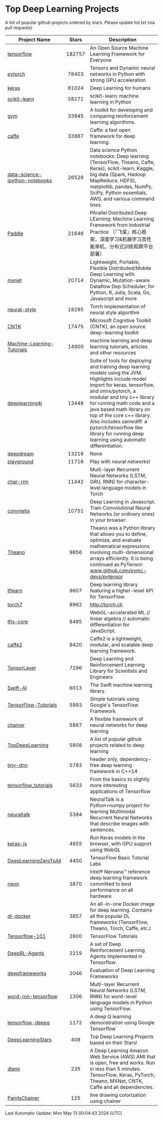# Top Deep Learning Projects
A list of popular github projects ordered by stars.
Please update list.txt (via pull requests)

|Project Name| Stars | Description |
| ---------- |:-----:| ----------- |
| [tensorflow](https://github.com/tensorflow/tensorflow) | 182757 | An Open Source Machine Learning Framework for Everyone |
| [pytorch](https://github.com/pytorch/pytorch) | 78403 | Tensors and Dynamic neural networks in Python with strong GPU acceleration |
| [keras](https://github.com/keras-team/keras) | 61024 | Deep Learning for humans |
| [scikit-learn](https://github.com/scikit-learn/scikit-learn) | 58271 | scikit-learn: machine learning in Python |
| [gym](https://github.com/openai/gym) | 33945 | A toolkit for developing and comparing reinforcement learning algorithms. |
| [caffe](https://github.com/BVLC/caffe) | 33887 | Caffe: a fast open framework for deep learning. |
| [data-science-ipython-notebooks](https://github.com/donnemartin/data-science-ipython-notebooks) | 26529 | Data science Python notebooks: Deep learning (TensorFlow, Theano, Caffe, Keras), scikit-learn, Kaggle, big data (Spark, Hadoop MapReduce, HDFS), matplotlib, pandas, NumPy, SciPy, Python essentials, AWS, and various command lines. |
| [Paddle](https://github.com/PaddlePaddle/Paddle) | 21646 | PArallel Distributed Deep LEarning: Machine Learning Framework from Industrial Practice （『飞桨』核心框架，深度学习&机器学习高性能单机、分布式训练和跨平台部署） |
| [mxnet](https://github.com/apache/mxnet) | 20714 | Lightweight, Portable, Flexible Distributed/Mobile Deep Learning with Dynamic, Mutation-aware Dataflow Dep Scheduler; for Python, R, Julia, Scala, Go, Javascript and more |
| [neural-style](https://github.com/jcjohnson/neural-style) | 18295 | Torch implementation of neural style algorithm |
| [CNTK](https://github.com/microsoft/CNTK) | 17475 | Microsoft Cognitive Toolkit (CNTK), an open source deep-learning toolkit |
| [Machine-Learning-Tutorials](https://github.com/ujjwalkarn/Machine-Learning-Tutorials) | 14900 | machine learning and deep learning tutorials, articles and other resources  |
| [deeplearning4j](https://github.com/deeplearning4j/deeplearning4j) | 13448 | Suite of tools for deploying and training deep learning models using the JVM. Highlights include model import for keras, tensorflow, and onnx/pytorch, a modular and tiny c++ library for running math code and a java based math library on top of the core c++ library. Also includes samediff: a pytorch/tensorflow like library for running deep learning using automatic differentiation. |
| [deepdream](https://github.com/google/deepdream) | 13216 | None |
| [playground](https://github.com/tensorflow/playground) | 11716 | Play with neural networks! |
| [char-rnn](https://github.com/karpathy/char-rnn) | 11442 | Multi-layer Recurrent Neural Networks (LSTM, GRU, RNN) for character-level language models in Torch |
| [convnetjs](https://github.com/karpathy/convnetjs) | 10751 | Deep Learning in Javascript. Train Convolutional Neural Networks (or ordinary ones) in your browser. |
| [Theano](https://github.com/Theano/Theano) | 9856 | Theano was a Python library that allows you to define, optimize, and evaluate mathematical expressions involving multi-dimensional arrays efficiently. It is being continued as PyTensor: www.github.com/pymc-devs/pytensor |
| [tflearn](https://github.com/tflearn/tflearn) | 9607 | Deep learning library featuring a higher-level API for TensorFlow. |
| [torch7](https://github.com/torch/torch7) | 8962 | http://torch.ch |
| [tfjs-core](https://github.com/tensorflow/tfjs-core) | 8485 | WebGL-accelerated ML // linear algebra // automatic differentiation for JavaScript. |
| [caffe2](https://github.com/facebookarchive/caffe2) | 8420 | Caffe2 is a lightweight, modular, and scalable deep learning framework. |
| [TensorLayer](https://github.com/tensorlayer/TensorLayer) | 7296 | Deep Learning and Reinforcement Learning Library for Scientists and Engineers  |
| [Swift-AI](https://github.com/Swift-AI/Swift-AI) | 6013 | The Swift machine learning library. |
| [TensorFlow-Tutorials](https://github.com/nlintz/TensorFlow-Tutorials) | 5993 | Simple tutorials using Google's TensorFlow Framework |
| [chainer](https://github.com/chainer/chainer) | 5867 | A flexible framework of neural networks for deep learning |
| [TopDeepLearning](https://github.com/aymericdamien/TopDeepLearning) | 5808 | A list of popular github projects related to deep learning |
| [tiny-dnn](https://github.com/tiny-dnn/tiny-dnn) | 5783 | header only, dependency-free deep learning framework in C++14 |
| [tensorflow_tutorials](https://github.com/pkmital/tensorflow_tutorials) | 5633 | From the basics to slightly more interesting applications of Tensorflow |
| [neuraltalk](https://github.com/karpathy/neuraltalk) | 5384 | NeuralTalk is a Python+numpy project for learning Multimodal Recurrent Neural Networks that describe images with sentences. |
| [keras-js](https://github.com/transcranial/keras-js) | 4955 | Run Keras models in the browser, with GPU support using WebGL |
| [DeepLearningZeroToAll](https://github.com/hunkim/DeepLearningZeroToAll) | 4450 | TensorFlow Basic Tutorial Labs |
| [neon](https://github.com/NervanaSystems/neon) | 3870 | Intel® Nervana™ reference deep learning framework committed to best performance on all hardware |
| [dl-docker](https://github.com/floydhub/dl-docker) | 3857 | An all-in-one Docker image for deep learning. Contains all the popular DL frameworks (TensorFlow, Theano, Torch, Caffe, etc.) |
| [Tensorflow-101](https://github.com/sjchoi86/Tensorflow-101) | 2600 | TensorFlow Tutorials |
| [DeepRL-Agents](https://github.com/awjuliani/DeepRL-Agents) | 2219 | A set of Deep Reinforcement Learning Agents implemented in Tensorflow. |
| [deepframeworks](https://github.com/zer0n/deepframeworks) | 2046 | Evaluation of Deep Learning Frameworks |
| [word-rnn-tensorflow](https://github.com/hunkim/word-rnn-tensorflow) | 1306 | Multi-layer Recurrent Neural Networks (LSTM, RNN) for word-level language models in Python using TensorFlow. |
| [tensorflow-deepq](https://github.com/siemanko/tensorflow-deepq) | 1172 | A deep Q learning demonstration using Google Tensorflow |
| [DeepLearningStars](https://github.com/hunkim/DeepLearningStars) | 408 | Top Deep Learning Projects based on their Stars! |
| [dlami](https://github.com/ritchieng/dlami) | 235 | A Deep Learning Amazon Web Service (AWS) AMI that is open, free and works. Run in less than 5 minutes. TensorFlow, Keras, PyTorch, Theano, MXNet, CNTK, Caffe and all dependencies. |
| [PaintsChainer](https://github.com/taizan/PaintsChainer) | 125 | line drawing colorization using chainer |

Last Automatic Update: Mon May 13 00:04:43 2024 (UTC)
